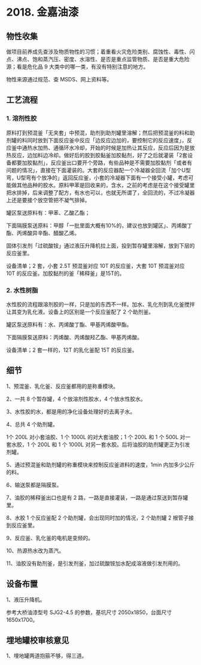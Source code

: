 # 2018. 金嘉油漆

## 物性收集
做项目前养成先查涉及物质物性的习惯；着重看火灾危险类别、腐蚀性、毒性、闪点、沸点、饱和蒸汽压、密度、水溶性、是否是重点监管物质、是否是重大危险源；看是危化品 9 大类中的哪一类，有没有特别注意的地方。

物性来源通过规范、查 MSDS、网上资料等。

## 工艺流程

### 1. 溶剂性胶

原料打到预混釜「无夹套」中预混，助剂到助剂罐里溶解；然后把预混釜的料和助剂罐的料同时放到下面反应釜中反应「边反应边加的，要控制它的反应速度」，反应釜中通热水加热、通循环水冷却，开始的时候是加热让其反应，反应后因为是放热反应，边加料边冷却。做好后的胶到胶黏釜加胶黏剂，好了之后就灌装「2套设备都要加胶黏剂」，反应釜出口要开个旁路，有些品种是不需要加胶黏剂「或者有问题的情况」，直接在下面灌装的。大套的反应器配一个冷凝器全回流「加个U型弯，U型弯有个放净的」返回反应釜，小套的冷凝器下面有一个接受小罐，考虑可能做其他品种的胶水。原料甲苯是回收来的，含水，之前的考虑是在这个接受罐里把水排掉，后来调整了配方，有水也可以，也就无所谓了，全回流的，不过冷凝器上还是要接个放空管把不凝气排掉。

罐区泵送原料有：甲苯、乙酸乙酯；

下面隔膜泵送原料：甲醇「一批里面大概有10%的，建议也放到罐区」、丙烯酸丁酯、丙烯酸异辛酯、醋酸乙烯。

固体引发剂「过硫酸铵」通过液压升降机拉上面，投到暂存罐里溶解，放到下层的反应釜里。

设备清单；2 套，小套 2.5T 预混釜对应 10T 的反应釜，大套 10T 预混釜对应 10T 的反应釜。加胶黏剂的釜「稀释釜」是15T的。

### 2. 水性树脂

水性胶的流程跟溶剂胶的一样，只是加的东西不一样。加水、乳化剂到乳化釜搅拌让其变为乳化液。设备上的区别是一个反应釜配了 2 个助剂釜。

罐区泵送原料有：水、丙烯酸丁酯、甲基丙烯酸甲酯。

下面隔膜泵送原料：丙烯酸、丙烯酸羟乙酯、甲基丙烯酸。

设备清单；2 套一样的，12T 的乳化釜配 15T 的反应釜。

## 细节
1、预混釜、乳化釜、反应釜都用的是称重模块。

2、一共 8 个暂存罐，4 个放溶剂性胶水，4 个放水性胶水。

3、水性胶的水，都是用的净化设备处理好的去离子水。

4、总共 4 个助剂罐。

1个 200L 对小套油胶、1 个 1000L 的对大套油胶；1 个 200L 和 1 个 500L 对一套水胶，1 个 200L 和 1 个 1000L 对另一套水胶。后将油胶的助剂罐更正为引发剂罐。

5、通过预混釜和助剂罐的称重模块来控制反应釜进料的速度，1min 内加多少公斤的料。

6、输送泵都是隔膜泵。

7、油胶的稀释釜出口也是有 2 路，一路是直接灌装，一路是通过泵送到暂存罐里。

8、水胶 1 个反应釜配 2 个助剂罐，会出现同时加的情况，2 个助剂罐 2 根管子接到反应釜里。

9、反应釜、乳化釜的电机是变频的。

10、热源热水改为蒸汽。

11、油胶没有助剂釜，是引发剂釜，加过硫酸铵加水配成溶液做引发剂用的。

## 设备布置
1、液压升降机。

参考大桥油漆型号 SJG2-4.5 的参数，基坑尺寸 2050x1850，台面尺寸 1650x1700。

## 埋地罐校审核意见

1、埋地罐两道抱箍不够，得三道。










